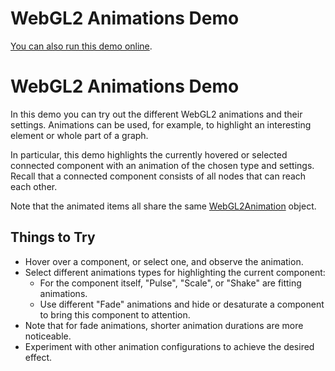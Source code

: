 <!--
 //////////////////////////////////////////////////////////////////////////////
 // @license
 // This file is part of yFiles for HTML 2.5.0.3.
 // Use is subject to license terms.
 //
 // Copyright (c) 2000-2023 by yWorks GmbH, Vor dem Kreuzberg 28,
 // 72070 Tuebingen, Germany. All rights reserved.
 //
 //////////////////////////////////////////////////////////////////////////////
-->
# WebGL2 Animations Demo

[You can also run this demo online](https://live.yworks.com/demos/style/webgl-animations/index.html).

# WebGL2 Animations Demo

In this demo you can try out the different WebGL2 animations and their settings. Animations can be used, for example, to highlight an interesting element or whole part of a graph.

In particular, this demo highlights the currently hovered or selected connected component with an animation of the chosen type and settings. Recall that a connected component consists of all nodes that can reach each other.

Note that the animated items all share the same [WebGL2Animation](https://docs.yworks.com/yfileshtml/#/api/WebGL2Animation) object.

## Things to Try

- Hover over a component, or select one, and observe the animation.
- Select different animations types for highlighting the current component:
  - For the component itself, "Pulse", "Scale", or "Shake" are fitting animations.
  - Use different "Fade" animations and hide or desaturate a component to bring this component to attention.
- Note that for fade animations, shorter animation durations are more noticeable.
- Experiment with other animation configurations to achieve the desired effect.

